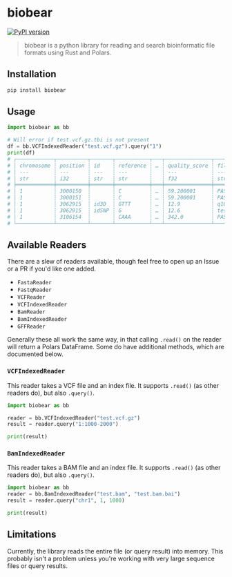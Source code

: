 # biobear

[![PyPI version](https://badge.fury.io/py/biobear.svg)](https://badge.fury.io/py/biobear)

> biobear is a python library for reading and search bioinformatic file formats using Rust and Polars.

## Installation

```bash
pip install biobear
```

## Usage

```python
import biobear as bb

# Will error if test.vcf.gz.tbi is not present
df = bb.VCFIndexedReader("test.vcf.gz").query("1")
print(df)
# ┌────────────┬──────────┬───────┬───────────┬───┬───────────────┬────────┬───────────────────────────────────┬────────────────┐
# │ chromosome ┆ position ┆ id    ┆ reference ┆ … ┆ quality_score ┆ filter ┆ info                              ┆ format         │
# │ ---        ┆ ---      ┆ ---   ┆ ---       ┆   ┆ ---           ┆ ---    ┆ ---                               ┆ ---            │
# │ str        ┆ i32      ┆ str   ┆ str       ┆   ┆ f32           ┆ str    ┆ str                               ┆ str            │
# ╞════════════╪══════════╪═══════╪═══════════╪═══╪═══════════════╪════════╪═══════════════════════════════════╪════════════════╡
# │ 1          ┆ 3000150  ┆       ┆ C         ┆ … ┆ 59.200001     ┆ PASS   ┆ AN=4;AC=2                         ┆ GT:GQ          │
# │ 1          ┆ 3000151  ┆       ┆ C         ┆ … ┆ 59.200001     ┆ PASS   ┆ AN=4;AC=2                         ┆ GT:DP:GQ       │
# │ 1          ┆ 3062915  ┆ id3D  ┆ GTTT      ┆ … ┆ 12.9          ┆ q10    ┆ DP4=1,2,3,4;AN=4;AC=2;INDEL;STR=… ┆ GT:GQ:DP:GL    │
# │ 1          ┆ 3062915  ┆ idSNP ┆ G         ┆ … ┆ 12.6          ┆ test   ┆ TEST=5;DP4=1,2,3,4;AN=3;AC=1,1    ┆ GT:TT:GQ:DP:GL │
# │ 1          ┆ 3106154  ┆       ┆ CAAA      ┆ … ┆ 342.0         ┆ PASS   ┆ AN=4;AC=2                         ┆ GT:GQ:DP       │
# └────────────┴──────────┴───────┴───────────┴───┴───────────────┴────────┴───────────────────────────────────┴────────────────┘
```

## Available Readers

There are a slew of readers available, though feel free to open up an Issue or a PR if you'd like one added.

-   `FastaReader`
-   `FastqReader`
-   `VCFReader`
-   `VCFIndexedReader`
-   `BamReader`
-   `BamIndexedReader`
-   `GFFReader`

Generally these all work the same way, in that calling `.read()` on the reader will return a Polars DataFrame. Some do have additional methods, which are documented below.

### `VCFIndexedReader`

This reader takes a VCF file and an index file. It supports `.read()` (as other readers do), but also `.query()`.

```python
import biobear as bb

reader = bb.VCFIndexedReader("test.vcf.gz")
result = reader.query("1:1000-2000")

print(result)
```

### `BamIndexedReader`

This reader takes a BAM file and an index file. It supports `.read()` (as other readers do), but also `.query()`.

```python
import biobear as bb
reader = bb.BamIndexedReader("test.bam", "test.bam.bai")
result = reader.query("chr1", 1, 1000)

print(result)
```

## Limitations

Currently, the library reads the entire file (or query result) into memory. This probably isn't a problem unless you're working with very large sequence files or query results.
